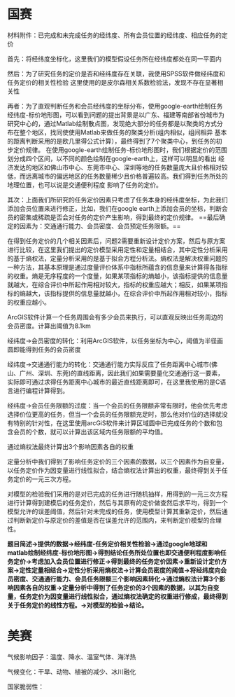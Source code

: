 # 国赛

材料附件：已完成和未完成任务的经纬度、所有会员位置的经纬度、相应任务的定价

首先：将经纬度坐标化，这里我们的模型假设任务所在经纬度都处在同一平面内

然后：为了研究任务的定价是否和经纬度存在关联，我使用SPSS软件做经纬度和任务定价的相关性检验 这里使用的是皮尔森相关系数检验法，发现不存在显著相关性

再者：为了直观判断任务和会员经纬度的坐标分布，使用google-earth绘制任务经纬度-标价地形图，可以看到问题的提出背景是以广东、福建等南部省份城市为研究中心的，通过Matlab绘制散点图，发现绝大部分的任务都是以聚类的方式分布在整个地区，找同使使用Matlab来做任务的聚类分析(组内相似，组间相异 基本的距离判断采用的是欧几里得公式计算），最终得到了7个聚类中心，到任务的初步定价规律。 在使用google-earth绘制任务-标价地形图时，我们根据定价的范围划分成四个区间，以不同的颜色绘制在google-earth上，这样可以明显的看出 经济发达的地区如佛山市中心、东莞市中心、深圳等地的任务数量庞大且价格相对较低，而远离城市的偏远地区的任务数量稀少且价格普遍较高。我们得到任务所处的地理位置，也可以说是交通便利程度 影响了任务的定价。

其次：上面我们所研究的任务定价因素只考虑了任务本身的经纬度坐标，为此我们添加会员位置来进行修正，比如，我们在google earth上添加会员的坐标，判断会员的密集或稀疏是否会对任务的定价产生影响，得到最终的定价规律。 ==最后确定的因素为：交通通行能力、会员密度、会员预定任务限额。==

在得到任务定价的几个相关因素后，问题2需要重新设计定价方案，然后与原方案进行比较，在这里我们提出的定价模型采用定性和定量相结合，其中定性分析采用的基于熵权法，定量分析采用的是基于拟合方程分析法。熵权法是解决权重问题的一种方法，其基本原理是通过度量评价体系中指标所蕴含的信息量来计算得各指标的权重。熵是无序程度的一个度量，如果某项指标的熵越小，该指标提供的信息量就越大，在综合评价中所起作用相对较大，指标的权重应越大；相反，如果某项指标的熵越大，该指标提供的信息量就越小，在综合评价中所起作用相对较小，指标的权重应越小。

ArcGIS软件计算一个任务周围会有多少会员来执行，可以直观反映出任务周边的会员密度。计算出阈值为8.1km

经纬度->会员密度的转化：利用ArcGIS软件，以任务坐标为中心，阈值为半径画圆即能得到任务的会员密度

经纬度->交通通行能力的转化：交通通行能力实际反应了任务距离中心城市(佛山、广州、深圳、东莞)的直线距离，因此我们如果需要量化交通通行这一要素，实际即可通过求得任务距离中心城市的最近直线距离即可，在这里我使用的是C语言进行编程计算得到。

经纬度->会员任务限额的过度：当一个会员的任务限额非常有限时，他会优先考虑选择价位更高的任务，但当一个会员的任务限额充足时，那么他对价位的选择就没有特别的针对性，在这里使用arcGiS软件来计算区域圆中已完成任务的个数和包含会员的个数，就可以计算出该区域内任务限额的平均值。

通过熵权法最终计算出3个影响因素各自的权重

定量分析中我们得到了影响任务定价的三个因素的数据，以三个因素作为自变量，以任务定价作为因变量进行线性拟合，结合熵权法计算出的权重，最终得到关于任务定价的一元三次方程。

对模型的检验我们采用的是对已完成的任务进行随机抽样，用得到的一元三次方程进行计算得到建模后的任务定价，然后与其原有的定价做查然后求平均，得到一个模型允许的误差阈值，然后针对未完成的任务，使用模型计算其重新定价，然后通过判断新定价与原定价的差值是否在误差允许的范围内，来判断定价模型的合理性。



**题目简述->提供的数据->经纬度-任务定价相关性检验->通过google地球和matlab绘制经纬度-标价地形图->得到结论任务所处位置也即交通便利程度影响任务定价->考虑加入会员位置进行修正->得到最终的任务定价因素->重新设计定价方案->定性定量相结合->定性分析采用熵权法->计算会员密度的阈值->将经纬度向会员密度、交通通行能力、会员任务限额三个影响因素转化->通过熵权法计算3个影响因素各自的权重->定量分析中得到了任务定价的3个因素的数据，以其为自变量，任务定价为因变量进行线性拟合，通过熵权法确定的权重进行修成，最终得到关于任务定价的线性方程。->对模型的检验->结论。**



# 美赛

气候影响因子：温度、降水、温室气体、海洋热

气候变化：干旱、动物、植被的减少、冰川融化

国家脆弱性：